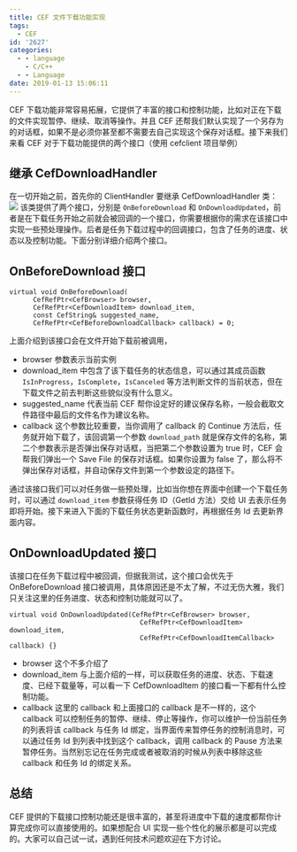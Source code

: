 ```yaml
---
title: CEF 文件下载功能实现
tags:
  - CEF
id: '2627'
categories:
  - - language
    - C/C++
  - - Language
date: 2019-01-13 15:06:11
---
```


CEF 下载功能非常容易拓展，它提供了丰富的接口和控制功能，比如对正在下载的文件实现暂停、继续、取消等操作。并且 CEF 还帮我们默认实现了一个另存为的对话框，如果不是必须你甚至都不需要去自己实现这个保存对话框。接下来我们来看 CEF 对于下载功能提供的两个接口（使用 cefclient 项目举例）
<!-- more -->
## 继承 CefDownloadHandler

在一切开始之前，首先你的 ClientHandler 要继承 CefDownloadHandler 类： [![](https://www.mycode.net.cn/wp-content/uploads/2019/01/2019-01-13_14-15-40.png)](https://www.mycode.net.cn/wp-content/uploads/2019/01/2019-01-13_14-15-40.png) 该类提供了两个接口，分别是 `OnBeforeDownload` 和 `OnDownloadUpdated`，前者是在下载任务开始之前就会被回调的一个接口，你需要根据你的需求在该接口中实现一些预处理操作。后者是任务下载过程中的回调接口，包含了任务的进度、状态以及控制功能。下面分别详细介绍两个接口。

## OnBeforeDownload 接口

```
virtual void OnBeforeDownload(
      CefRefPtr<CefBrowser> browser,
      CefRefPtr<CefDownloadItem> download_item,
      const CefString& suggested_name,
      CefRefPtr<CefBeforeDownloadCallback> callback) = 0;
```

上面介绍到该接口会在文件开始下载前被调用，

*   browser 参数表示当前实例
*   download\_item 中包含了该下载任务的状态信息，可以通过其成员函数 `IsInProgress`，`IsComplete`，`IsCanceled` 等方法判断文件的当前状态，但在下载文件之前去判断这些貌似没有什么意义。
*   suggested\_name 代表当前 CEF 帮你设定好的建议保存名称，一般会截取文件路径中最后的文件名作为建议名称。
*   callback 这个参数比较重要，当你调用了 callback 的 Continue 方法后，任务就开始下载了，该回调第一个参数 `download_path` 就是保存文件的名称，第二个参数表示是否弹出保存对话框，当把第二个参数设置为 true 时，CEF 会帮我们弹出一个 Save File 的保存对话框。如果你设置为 false 了，那么将不弹出保存对话框，并自动保存文件到第一个参数设定的路径下。

通过该接口我们可以对任务做一些预处理，比如当你想在界面中创建一个下载任务时，可以通过 `download_item` 参数获得任务 ID（GetId 方法）交给 UI 去表示任务即将开始。接下来进入下面的下载任务状态更新函数时，再根据任务 Id 去更新界面内容。

## OnDownloadUpdated 接口

该接口在任务下载过程中被回调，但据我测试，这个接口会优先于 OnBeforeDownload 接口被调用，具体原因还是不太了解，不过无伤大雅，我们只关注这里的任务进度、状态和控制功能就可以了。

```
virtual void OnDownloadUpdated(CefRefPtr<CefBrowser> browser,
                                 CefRefPtr<CefDownloadItem> download_item,
                                 CefRefPtr<CefDownloadItemCallback> callback) {}
```

*   browser 这个不多介绍了
*   download\_item 与上面介绍的一样，可以获取任务的进度、状态、下载速度、已经下载量等，可以看一下 CefDownloadItem 的接口看一下都有什么控制功能。
*   callback 这里的 callback 和上面接口的 callback 是不一样的，这个 callback 可以控制任务的暂停、继续、停止等操作，你可以维护一份当前任务的列表将该 callback 与任务 Id 绑定，当界面传来暂停任务的控制消息时，可以通过任务 Id 到列表中找到这个 callback，调用 callback 的 Pause 方法来暂停任务。当然别忘记在任务完成或者被取消的时候从列表中移除这些 callback 和任务 Id 的绑定关系。

## 总结

CEF 提供的下载接口控制功能还是很丰富的，甚至将进度中下载的速度都帮你计算完成你可以直接使用的。如果想配合 UI 实现一些个性化的展示都是可以完成的。大家可以自己试一试，遇到任何技术问题欢迎在下方讨论。
